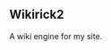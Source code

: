 Wikirick2
----------------------------------------------------------------
A wiki engine for my site.
